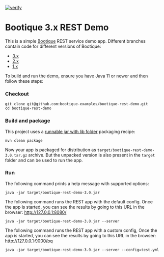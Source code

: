 [![verify](https://github.com/bootique-examples/bootique-rest-demo/actions/workflows/verify.yml/badge.svg)](https://github.com/bootique-examples/bootique-rest-demo/actions/workflows/verify.yml)

# Bootique 3.x REST Demo 

This is a simple [Bootique](http://bootique.io) REST service demo app. Different branches contain code for different 
versions of Bootique:

* [3.x](https://github.com/bootique-examples/bootique-rest-demo/)
* [2.x](https://github.com/bootique-examples/bootique-rest-demo/tree/2.x)
* [1.x](https://github.com/bootique-examples/bootique-rest-demo/tree/1.x)

To build and run the demo, ensure you have Java 11 or newer and then follow these steps:

### Checkout
```
git clone git@github.com:bootique-examples/bootique-rest-demo.git
cd bootique-rest-demo
```

### Build and package

This project uses a [runnable jar with lib folder](https://bootique.io/docs/3.x/bootique-docs/#runnable-jar-with-lib) 
packaging recipe:

```
mvn clean package
```
Now your app is packaged for distribution as `target/bootique-rest-demo-3.0.tar.gz` archive. But the unpacked version 
is also present in the `target` folder and can be used to run the app.

### Run

The following command prints a help message with supported options:
```
java -jar target/bootique-rest-demo-3.0.jar 
```

The following command runs the REST app with the default config. Once the app is started, you can see the results by
going to this URL in the browser: http://127.0.0.1:8080/
```
java -jar target/bootique-rest-demo-3.0.jar --server
```

The following command runs the REST app with a custom config, Once the app is started, you can see the results by
going to this URL in the browser: http://127.0.0.1:9000/bq
```
java -jar target/bootique-rest-demo-3.0.jar --server --config=test.yml
```
